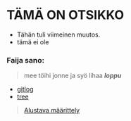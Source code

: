 # TÄMÄ ON OTSIKKO
* Tähän tuli viimeinen muutos. 
* tämä ei ole
### Faija sano:
> mee töihi jonne
> ja syö lihaa
***loppu***
* [gitlog](https://github.com/joel-sandberg/ot-hatjoitusty-/blob/master/laskarit/viikko1/gitlog.txt)
* [tree](https://github.com/joel-sandberg/ot-hatjoitusty-/blob/master/laskarit/viikko1/komentorivi.txt)
> [Alustava määrittely](https://github.com/joel-sandberg/ot-hatjoitusty-/blob/master/dokumentaatio/alustavamaarittely.md)
